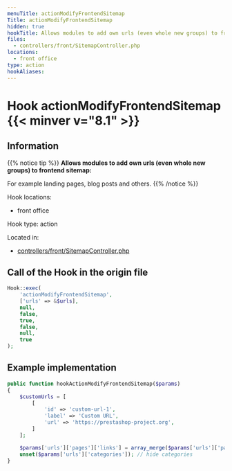 ```yaml
---
menuTitle: actionModifyFrontendSitemap
Title: actionModifyFrontendSitemap
hidden: true
hookTitle: Allows modules to add own urls (even whole new groups) to frontend sitemap.
files:
  - controllers/front/SitemapController.php
locations:
  - front office
type: action
hookAliases:
---
```


# Hook actionModifyFrontendSitemap {{< minver v="8.1" >}}

## Information

{{% notice tip %}}
**Allows modules to add own urls (even whole new groups) to frontend sitemap:** 

For example landing pages, blog posts and others.
{{% /notice %}}

Hook locations: 
  - front office

Hook type: action

Located in: 
  - [controllers/front/SitemapController.php](https://github.com/PrestaShop/PrestaShop/blob/8.1.x/controllers/front/SitemapController.php)

## Call of the Hook in the origin file

```php
Hook::exec(
    'actionModifyFrontendSitemap',
    ['urls' => &$urls],
    null,
    false,
    true,
    false,
    null,
    true
);
```

## Example implementation

```php
public function hookActionModifyFrontendSitemap($params)
{
    $customUrls = [
        [
            'id' => 'custom-url-1',
            'label' => 'Custom URL',
            'url' => 'https://prestashop-project.org',
        ]
    ];

    $params['urls']['pages']['links'] = array_merge($params['urls']['pages']['links'], $customUrls); // add custom urls to pages group
    unset($params['urls']['categories']); // hide categories
}
```
